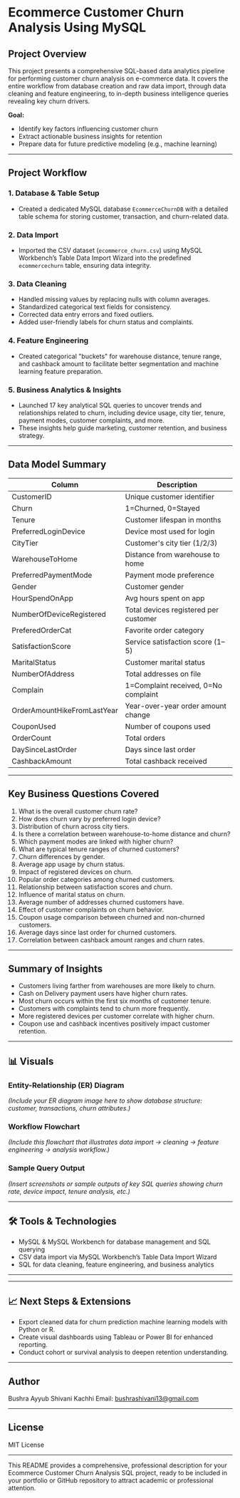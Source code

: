 # Ecommerce Customer Churn Analysis Using MySQL
##  Project Overview
This project presents a comprehensive SQL-based data analytics pipeline for performing customer churn analysis on e-commerce data. It covers the entire workflow from database creation and raw data import, through data cleaning and feature engineering, to in-depth business intelligence queries revealing key churn drivers.



**Goal:**  
- Identify key factors influencing customer churn  
- Extract actionable business insights for retention  
- Prepare data for future predictive modeling (e.g., machine learning)

***

##  Project Workflow

### 1. Database & Table Setup
- Created a dedicated MySQL database `EcommerceChurnDB` with a detailed table schema for storing customer, transaction, and churn-related data.

### 2. Data Import
- Imported the CSV dataset (`ecommerce_churn.csv`) using MySQL Workbench’s Table Data Import Wizard into the predefined `ecommercechurn` table, ensuring data integrity.

### 3. Data Cleaning
- Handled missing values by replacing nulls with column averages.
- Standardized categorical text fields for consistency.
- Corrected data entry errors and fixed outliers.
- Added user-friendly labels for churn status and complaints.

### 4. Feature Engineering
- Created categorical "buckets" for warehouse distance, tenure range, and cashback amount to facilitate better segmentation and machine learning feature preparation.

### 5. Business Analytics & Insights
- Launched 17 key analytical SQL queries to uncover trends and relationships related to churn, including device usage, city tier, tenure, payment modes, customer complaints, and more.
- These insights help guide marketing, customer retention, and business strategy.

***

##  Data Model Summary

| Column                   | Description                                         |
|--------------------------|-----------------------------------------------------|
| CustomerID               | Unique customer identifier                          |
| Churn                    | 1=Churned, 0=Stayed                                 |
| Tenure                   | Customer lifespan in months                         |
| PreferredLoginDevice     | Device most used for login                          |
| CityTier                 | Customer's city tier (1/2/3)                        |
| WarehouseToHome          | Distance from warehouse to home                     |
| PreferredPaymentMode     | Payment mode preference                             |
| Gender                   | Customer gender                                     |
| HourSpendOnApp           | Avg hours spent on app                              |
| NumberOfDeviceRegistered | Total devices registered per customer               |
| PreferedOrderCat         | Favorite order category                             |
| SatisfactionScore        | Service satisfaction score (1–5)                    |
| MaritalStatus            | Customer marital status                             |
| NumberOfAddress          | Total addresses on file                             |
| Complain                 | 1=Complaint received, 0=No complaint                |
| OrderAmountHikeFromLastYear | Year-over-year order amount change              |
| CouponUsed               | Number of coupons used                              |
| OrderCount               | Total orders                                        |
| DaySinceLastOrder        | Days since last order                               |
| CashbackAmount           | Total cashback received                             |

***

##  Key Business Questions Covered

1. What is the overall customer churn rate?  
2. How does churn vary by preferred login device?  
3. Distribution of churn across city tiers.  
4. Is there a correlation between warehouse-to-home distance and churn?  
5. Which payment modes are linked with higher churn?  
6. What are typical tenure ranges of churned customers?  
7. Churn differences by gender.  
8. Average app usage by churn status.  
9. Impact of registered devices on churn.  
10. Popular order categories among churned customers.  
11. Relationship between satisfaction scores and churn.  
12. Influence of marital status on churn.  
13. Average number of addresses churned customers have.  
14. Effect of customer complaints on churn behavior.  
15. Coupon usage comparison between churned and non-churned customers.  
16. Average days since last order for churned customers.  
17. Correlation between cashback amount ranges and churn rates.

***

##  Summary of Insights

- Customers living farther from warehouses are more likely to churn.  
- Cash on Delivery payment users have higher churn rates.  
- Most churn occurs within the first six months of customer tenure.  
- Customers with complaints tend to churn more frequently.  
- More registered devices per customer correlate with higher churn.  
- Coupon use and cashback incentives positively impact customer retention.

***

## 📊 Visuals

### Entity-Relationship (ER) Diagram  
*(Include your ER diagram image here to show database structure: customer, transactions, churn attributes.)*

### Workflow Flowchart  
*(Include this flowchart that illustrates data import → cleaning → feature engineering → analysis workflow.)*

### Sample Query Output  
*(Insert screenshots or sample outputs of key SQL queries showing churn rate, device impact, tenure analysis, etc.)*

***

## 🛠️ Tools & Technologies

- MySQL & MySQL Workbench for database management and SQL querying  
- CSV data import via MySQL Workbench’s Table Data Import Wizard  
- SQL for data cleaning, feature engineering, and business analytics  

***

***

## 📈 Next Steps & Extensions

- Export cleaned data for churn prediction machine learning models with Python or R.  
- Create visual dashboards using Tableau or Power BI for enhanced reporting.  
- Conduct cohort or survival analysis to deepen retention understanding.

***

## Author

Bushra Ayyub Shivani Kachhi
Email: bushrashivani13@gmail.com

***

## License

MIT License

***

This README provides a comprehensive, professional description for your Ecommerce Customer Churn Analysis SQL project, ready to be included in your portfolio or GitHub repository to attract academic or professional attention.
